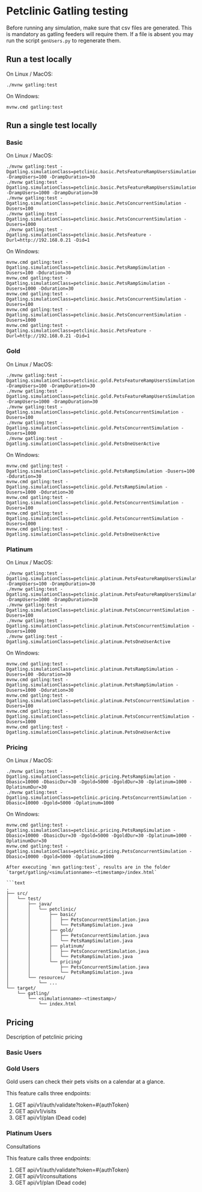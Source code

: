# Petclinic Gatling testing

Before running any simulation, make sure that csv files are generated. This
is mandatory as gatling feeders will require them. If a file is absent you may
run the script `genUsers.py` to regenerate them.

## Run a test locally

On Linux / MacOS:

```console
./mvnw gatling:test
```

On Windows:

```console
mvnw.cmd gatling:test
```

## Run a single test locally

### Basic

On Linux / MacOS:

```console
./mvnw gatling:test -Dgatling.simulationClass=petclinic.basic.PetsFeatureRampUsersSimulation -DrampUsers=100 -DrampDuration=30
./mvnw gatling:test -Dgatling.simulationClass=petclinic.basic.PetsFeatureRampUsersSimulation -DrampUsers=1000 -DrampDuration=30
./mvnw gatling:test -Dgatling.simulationClass=petclinic.basic.PetsConcurrentSimulation -Dusers=100
./mvnw gatling:test -Dgatling.simulationClass=petclinic.basic.PetsConcurrentSimulation -Dusers=1000
./mvnw gatling:test -Dgatling.simulationClass=petclinic.basic.PetsFeature -Durl=http://192.168.0.21 -Did=1
```

On Windows:

```console
mvnw.cmd gatling:test -Dgatling.simulationClass=petclinic.basic.PetsRampSimulation -Dusers=100 -Dduration=30
mvnw.cmd gatling:test -Dgatling.simulationClass=petclinic.basic.PetsRampSimulation -Dusers=1000 -Dduration=30
mvnw.cmd gatling:test -Dgatling.simulationClass=petclinic.basic.PetsConcurrentSimulation -Dusers=100
mvnw.cmd gatling:test -Dgatling.simulationClass=petclinic.basic.PetsConcurrentSimulation -Dusers=1000
mvnw.cmd gatling:test -Dgatling.simulationClass=petclinic.basic.PetsFeature -Durl=http://192.168.0.21 -Did=1
```

### Gold

On Linux / MacOS:

```console
./mvnw gatling:test -Dgatling.simulationClass=petclinic.gold.PetsFeatureRampUsersSimulation -DrampUsers=100 -DrampDuration=30
./mvnw gatling:test -Dgatling.simulationClass=petclinic.gold.PetsFeatureRampUsersSimulation -DrampUsers=1000 -DrampDuration=30
./mvnw gatling:test -Dgatling.simulationClass=petclinic.gold.PetsConcurrentSimulation -Dusers=100
./mvnw gatling:test -Dgatling.simulationClass=petclinic.gold.PetsConcurrentSimulation -Dusers=1000
./mvnw gatling:test -Dgatling.simulationClass=petclinic.gold.PetsOneUserActive
```

On Windows:

```console
mvnw.cmd gatling:test -Dgatling.simulationClass=petclinic.gold.PetsRampSimulation -Dusers=100 -Dduration=30
mvnw.cmd gatling:test -Dgatling.simulationClass=petclinic.gold.PetsRampSimulation -Dusers=1000 -Dduration=30
mvnw.cmd gatling:test -Dgatling.simulationClass=petclinic.gold.PetsConcurrentSimulation -Dusers=100
mvnw.cmd gatling:test -Dgatling.simulationClass=petclinic.gold.PetsConcurrentSimulation -Dusers=1000
mvnw.cmd gatling:test -Dgatling.simulationClass=petclinic.gold.PetsOneUserActive
```

### Platinum

On Linux / MacOS:

```console
./mvnw gatling:test -Dgatling.simulationClass=petclinic.platinum.PetsFeatureRampUsersSimulation -DrampUsers=100 -DrampDuration=30
./mvnw gatling:test -Dgatling.simulationClass=petclinic.platinum.PetsFeatureRampUsersSimulation -DrampUsers=1000 -DrampDuration=30
./mvnw gatling:test -Dgatling.simulationClass=petclinic.platinum.PetsConcurrentSimulation -Dusers=100
./mvnw gatling:test -Dgatling.simulationClass=petclinic.platinum.PetsConcurrentSimulation -Dusers=1000
./mvnw gatling:test -Dgatling.simulationClass=petclinic.platinum.PetsOneUserActive
```

On Windows:

```console
mvnw.cmd gatling:test -Dgatling.simulationClass=petclinic.platinum.PetsRampSimulation -Dusers=100 -Dduration=30
mvnw.cmd gatling:test -Dgatling.simulationClass=petclinic.platinum.PetsRampSimulation -Dusers=1000 -Dduration=30
mvnw.cmd gatling:test -Dgatling.simulationClass=petclinic.platinum.PetsConcurrentSimulation -Dusers=100
mvnw.cmd gatling:test -Dgatling.simulationClass=petclinic.platinum.PetsConcurrentSimulation -Dusers=1000
mvnw.cmd gatling:test -Dgatling.simulationClass=petclinic.platinum.PetsOneUserActive
```

### Pricing

On Linux / MacOS:

```console
./mvnw gatling:test -Dgatling.simulationClass=petclinic.pricing.PetsRampSimulation -Dbasic=10000 -DbasicDur=30 -Dgold=5000 -DgoldDur=30 -Dplatinum=1000 -DplatinumDur=30
./mvnw gatling:test -Dgatling.simulationClass=petclinic.pricing.PetsConcurrentSimulation -Dbasic=10000 -Dgold=5000 -Dplatinum=1000
```

On Windows:

````console
mvnw.cmd gatling:test -Dgatling.simulationClass=petclinic.pricing.PetsRampSimulation -Dbasic=10000 -DbasicDur=30 -Dgold=5000 -DgoldDur=30 -Dplatinum=1000 -DplatinumDur=30
mvnw.cmd gatling:test -Dgatling.simulationClass=petclinic.pricing.PetsConcurrentSimulation -Dbasic=10000 -Dgold=5000 -Dplatinum=1000

After executing `mvn gatling:test`, results are in the folder
`target/gatling/<simulationname>-<timestamp>/index.html`

```text
.
├── src/
│   └── test/
│       ├── java/
│       │   └── petclinic/
│       │       ├── basic/
│       │       │   ├── PetsConcurrentSimulation.java
│       │       │   └── PetsRampSimulation.java
│       │       ├── gold/
│       │       │   ├── PetsConcurrentSimulation.java
│       │       │   └── PetsRampSimulation.java
│       │       ├── platinum/
│       │       │   ├── PetsConcurrentSimulation.java
│       │       │   └── PetsRampSimulation.java
│       │       └── pricing/
│       │           ├── PetsConcurrentSimulation.java
│       │           └── PetsRampSimulation.java
│       └── resources/
│           └── ...
└── target/
    └── gatling/
        └── <simulationname>-<timestamp>/
            └── index.html
````

## Pricing

Description of petclinic pricing

### Basic Users

### Gold Users

Gold users can check their pets visits on a calendar at a glance.

This feature calls three endpoints:

1. GET api/v1/auth/validate?token=#{authToken}
2. GET api/v1/visits
3. GET api/v1/plan (Dead code)

### Platinum Users

Consultations

This feature calls three endpoints:

1. GET api/v1/auth/validate?token=#{authToken}
2. GET api/v1/consultations
3. GET api/v1/plan (Dead code)
